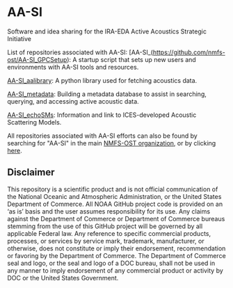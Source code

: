 # AA-SI
Software and idea sharing for the IRA-EDA Active Acoustics Strategic Initiative

List of repositories associated with AA-SI:
[AA-SI_(https://github.com/nmfs-ost/AA-SI_GPCSetup): A startup script that sets up new users and environments with AA-SI tools and resources.

[AA-SI_aalibrary](https://github.com/nmfs-ost/AA-SI_aalibrary): A python library used for fetching acoustics data.

[AA-SI_metadata](https://github.com/nmfs-ost/AA-SI_metadata): Building a metadata database to assist in searching, querying, and accessing active acoustic data.

[AA-SI_echoSMs](https://github.com/nmfs-ost/AA-SI_echoSMs): Information and link to ICES-developed Acoustic Scattering Models.

All repositories associated with AA-SI efforts can also be found by searching for "AA-SI" in the main [NMFS-OST organization](https://github.com/nmfs-ost), or by clicking [here](https://github.com/orgs/nmfs-ost/repositories?q=AA).


## Disclaimer
This repository is a scientific product and is not official communication of the National Oceanic and Atmospheric Administration, or the United States Department of Commerce. All NOAA GitHub project code is provided on an ‘as is’ basis and the user assumes responsibility for its use. Any claims against the Department of Commerce or Department of Commerce bureaus stemming from the use of this GitHub project will be governed by all applicable Federal law. Any reference to specific commercial products,  processes, or services by service mark, trademark, manufacturer, or otherwise, does not constitute or imply their endorsement, recommendation or favoring by the Department of Commerce. The Department of Commerce seal and logo, or the seal and logo of a DOC bureau, shall not be used in any manner to imply endorsement of any commercial product or activity by DOC or the United States Government.
